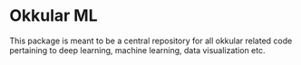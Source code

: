# Okkular ML

This package is meant to be a central repository for all okkular related code pertaining to deep learning, machine learning, data visualization etc.
